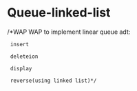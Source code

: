 # Queue-linked-list

/*WAP WAP to implement linear queue adt:

     insert

     deleteion

     display

     reverse(using linked list)*/
